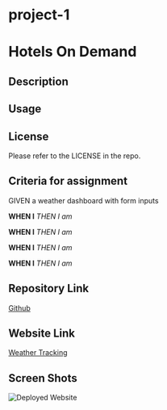 # project-1

# Hotels On Demand

## Description

## Usage

## License

Please refer to the LICENSE in the repo.

## Criteria for assignment

GIVEN a weather dashboard with form inputs

**WHEN I**
*THEN I am*

**WHEN I**
*THEN I am*

**WHEN I**
*THEN I am*

**WHEN I**
*THEN I am*

## Repository Link

[Github](https://github.com/thandyn/project-1)

## Website Link

[Weather Tracking]()

## Screen Shots

![Deployed Website]()